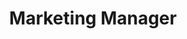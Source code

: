 ---
company: Wired
name: Jeremy White
title: Marketing Manager
shortQuote: Tom did analytics work and was great
longQuote:
companyLogo: wired.svg
headshot:
picture:
caseStudyURL:
url: http://www.wired.co.uk/
homepage: true
---